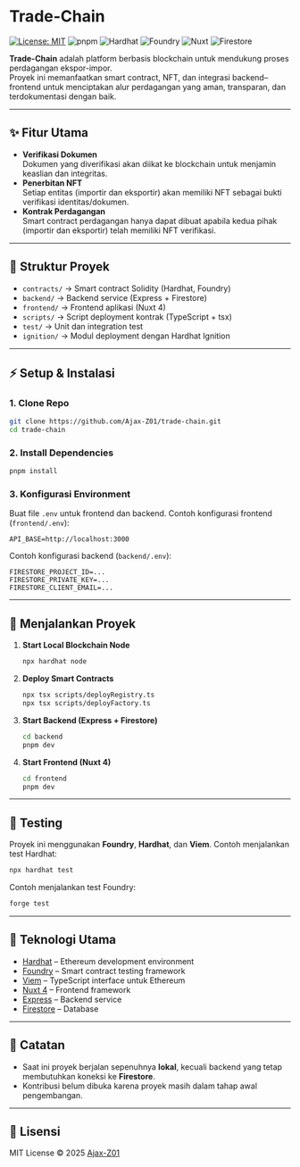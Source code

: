 # Trade-Chain

[![License: MIT](https://img.shields.io/badge/License-MIT-yellow.svg)](LICENSE)
![pnpm](https://img.shields.io/badge/Build-pnpm-blue)
![Hardhat](https://img.shields.io/badge/SmartContracts-Hardhat-orange)
![Foundry](https://img.shields.io/badge/Tests-Foundry-green)
![Nuxt](https://img.shields.io/badge/Frontend-Nuxt_4-00DC82)
![Firestore](https://img.shields.io/badge/Database-Firestore-FFCA28)

**Trade-Chain** adalah platform berbasis blockchain untuk mendukung proses perdagangan ekspor-impor.  
Proyek ini memanfaatkan smart contract, NFT, dan integrasi backend–frontend untuk menciptakan alur perdagangan yang aman, transparan, dan terdokumentasi dengan baik.

---

## ✨ Fitur Utama
- **Verifikasi Dokumen**  
  Dokumen yang diverifikasi akan diikat ke blockchain untuk menjamin keaslian dan integritas.
- **Penerbitan NFT**  
  Setiap entitas (importir dan eksportir) akan memiliki NFT sebagai bukti verifikasi identitas/dokumen.
- **Kontrak Perdagangan**  
  Smart contract perdagangan hanya dapat dibuat apabila kedua pihak (importir dan eksportir) telah memiliki NFT verifikasi.

---

## 📂 Struktur Proyek
- `contracts/` → Smart contract Solidity (Hardhat, Foundry)  
- `backend/` → Backend service (Express + Firestore)  
- `frontend/` → Frontend aplikasi (Nuxt 4)  
- `scripts/` → Script deployment kontrak (TypeScript + tsx)  
- `test/` → Unit dan integration test  
- `ignition/` → Modul deployment dengan Hardhat Ignition  

---

## ⚡️ Setup & Instalasi

### 1. Clone Repo
```bash
git clone https://github.com/Ajax-Z01/trade-chain.git
cd trade-chain
```

### 2. Install Dependencies

```bash
pnpm install
```

### 3. Konfigurasi Environment

Buat file `.env` untuk frontend dan backend.
Contoh konfigurasi frontend (`frontend/.env`):

```
API_BASE=http://localhost:3000
```

Contoh konfigurasi backend (`backend/.env`):

```
FIRESTORE_PROJECT_ID=...
FIRESTORE_PRIVATE_KEY=...
FIRESTORE_CLIENT_EMAIL=...
```

---

## 🚀 Menjalankan Proyek

1. **Start Local Blockchain Node**

   ```bash
   npx hardhat node
   ```

2. **Deploy Smart Contracts**

   ```bash
   npx tsx scripts/deployRegistry.ts
   npx tsx scripts/deployFactory.ts
   ```

3. **Start Backend (Express + Firestore)**

   ```bash
   cd backend
   pnpm dev
   ```

4. **Start Frontend (Nuxt 4)**

   ```bash
   cd frontend
   pnpm dev
   ```

---

## 🧪 Testing

Proyek ini menggunakan **Foundry**, **Hardhat**, dan **Viem**.
Contoh menjalankan test Hardhat:

```bash
npx hardhat test
```

Contoh menjalankan test Foundry:

```bash
forge test
```

---

## 📖 Teknologi Utama

* [Hardhat](https://hardhat.org/) – Ethereum development environment
* [Foundry](https://book.getfoundry.sh/) – Smart contract testing framework
* [Viem](https://viem.sh/) – TypeScript interface untuk Ethereum
* [Nuxt 4](https://nuxt.com/) – Frontend framework
* [Express](https://expressjs.com/) – Backend service
* [Firestore](https://firebase.google.com/docs/firestore) – Database

---

## 📌 Catatan

* Saat ini proyek berjalan sepenuhnya **lokal**, kecuali backend yang tetap membutuhkan koneksi ke **Firestore**.
* Kontribusi belum dibuka karena proyek masih dalam tahap awal pengembangan.

---

## 📜 Lisensi

MIT License © 2025 [Ajax-Z01](https://github.com/Ajax-Z01)